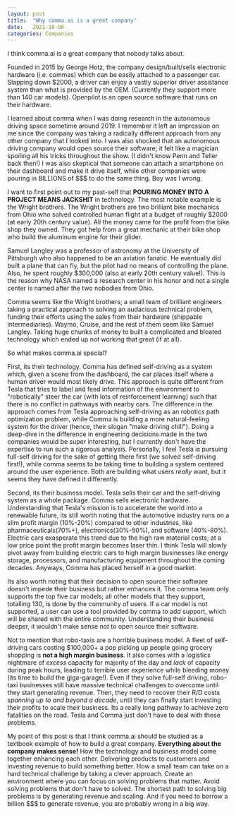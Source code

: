 ```yaml
---
layout: post
title:  "Why comma.ai is a great company"
date:   2021-10-06
categories: Companies
---
```


I think comma.ai is a great company that nobody talks about. 

<p>

Founded in 2015 by George Hotz, the company design/built/sells electronic hardware (i.e. commas) which can be easily attached to a passenger car. Slapping down $2000, a driver can enjoy a vastly superior driver assistance system than what is provided by the OEM. (Currently they support more than 140 car models). Openpilot is an open source software that runs on their hardware. 

<p>

I learned about comma when I was doing research in the autonomous driving space sometime around 2019. I remember it left an impression on me since the company was taking a radically different approach from any other company that I looked into. I was also shocked that an autonomous driving company would open source their software; it felt like a magician spoiling all his tricks throughout the show. (I didn't know Penn and Teller back then!) I was also skeptical that someone can attach a smartphone on their dashboard and make it drive itself, while other companies were pouring in BILLIONS of $$$ to do the same thing. Boy was I wrong. 

<p>

I want to first point out to my past-self that **POURING MONEY INTO A PROJECT MEANS JACKSHIT** in technology. The most notable example is the Wright brothers. The Wright brothers are two brilliant bike mechanics from Ohio who solved controlled human flight at a budget of roughly $2000 (at early 20th century value). All the money came for the profit from the bike shop they owned. They got help from a great mechanic at their bike shop who build the aluminum engine for their glider. 

<p>

Samuel Langley was a professor of astronomy at the University of Pittsburgh who also happened to be an aviation fanatic. He eventually did built a plane that can fly, but the pilot had no means of controlling the plane. Also, he spent roughly $300,000 (also at early 20th century value!). This is the reason why NASA named a research center in his honor and not a single center is named after the two nobodies from Ohio. 

<p>

Comma seems like the Wright brothers; a small team of brilliant engineers taking a practical approach to solving an audacious technical problem, funding their efforts using the sales from their hardware (shippable intermediaries). Waymo, Cruise, and the rest of them seem like Samuel Langley. Taking huge chunks of money to built a complicated and bloated technology which ended up not working that great (if at all). 

<p>

So what makes comma.ai special? 

<p>

First, its their technology. Comma has defined self-driving as a system which, given a scene from the dashboard, the car places itself where a human driver would most likely drive. This approach is quite different from Tesla that tries to label and feed information of the environment to "robotically" steer the car (with lots of reinforcement learning) such that there is no conflict in pathways with nearby cars. The difference in the approach comes from Tesla approaching self-driving as an robotics path optimization problem, while Comma is building a more natural-feeling system for the driver (hence, their slogan "make driving chill"). Doing a deep-dive in the difference in engineering decisions made in the two companies would be super interesting, but I currently don't have the expertise to run such a rigorous analysis. Personally, I feel Tesla is pursuing full-self driving for the sake of getting there first (we solved self-driving first!), while comma seems to be taking time to building a system centered around the user experience. Both are building what users *really* want, but it seems they have defined it differently. 

<p>

Second, its their business model. Tesla sells their car and the self-driving system as a whole package. Comma sells electronic hardware. Understanding that Tesla's mission is to accelerate the world into a renewable future, its still worth noting that the automotive industry runs on a slim profit margin (10%-20%) compared to other industries, like pharmaceuticals(70%+), electronics(30%-50%), and software (40%-80%). Electric cars exasperate this trend due to the high raw material costs; at a low price point the profit margin becomes laser thin. I think Tesla will slowly pivot away from building electric cars to high margin businesses like energy storage, processors, and manufacturing equipment throughout the coming decades. Anyways, Comma has placed herself in a good market. 

<p>

Its also worth noting that their decision to open source their software doesn't impede their business but rather enhances it. The comma team only supports the top five car models; all other models that they support, totalling 130, is done by the community of users. If a car model is not supported, a user can use a tool provided by comma to add support, which will be shared with the entire community. Understanding their business deeper, it wouldn't make sense *not* to open source their software. 

<p>

Not to mention that robo-taxis are a horrible business model. A fleet of self-driving cars costing $100,000+ a pop picking up people going grocery shopping is **not a high margin business**. It also comes with a logistics nightmare of *excess* capacity for majority of the day and *lack* of capacity during peak hours, leading to terrible user experience while bleeding money (its time to build the giga-garage!).  Even if they solve full-self driving, robo-taxi businesses still have massive technical challenges to overcome until they start generating revenue. Then, they need to recover their R/D costs *spanning up to and beyond a decade*, until they can finally start investing their profits to scale their business. Its a really long pathway to achieve zero fatalities on the road. Tesla and Comma just don't have to deal with these problems.

<p>

My point of this post is that I think comma.ai should be studied as a textbook example of how to build a great company. **Everything about the company makes sense!** How the technology and business model come together enhancing each other. Delivering products to customers and investing revenue to build something better. How a small team can take on a hard technical challenge by taking a clever approach. Create an environment where you can focus on solving problems that matter. Avoid solving problems that don't have to solved. The shortest path to solving big problems is by generating revenue and scaling. And if you need to borrow a billion $$$ to generate revenue, you are probably wrong in a big way. 